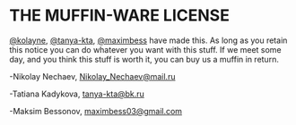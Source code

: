 # THE MUFFIN-WARE LICENSE

[@kolayne](http://t.me/kolayne), [@tanya-kta](http://vk.com/ricopin), [@maximbess](http://t.me/maximbess) have made this. As long as you retain this notice
you can do whatever you want with this stuff. If we meet some day, and you think
this stuff is worth it, you can buy us a muffin in return.

-Nikolay Nechaev, <Nikolay_Nechaev@mail.ru>

-Tatiana Kadykova, <tanya-kta@bk.ru>

-Maksim Bessonov, <maximbess03@gmail.com>

